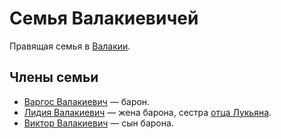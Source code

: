 # Семья Валакиевичей

Правящая семья в [Валакии](../locations/vallaki.md).

## Члены семьи

- [Варгос Валакиевич](../characters/npc/vargas-vallakovich.md) — барон.
- [Лидия Валакиевич](../characters/npc/lidia-vallakovich.md) — жена барона, сестра [отца Лукьяна](../characters/npc/father-lucian.md).
- [Виктор Валакиевич](../characters/npc/viktor-vallakovich.md) — сын барона.
